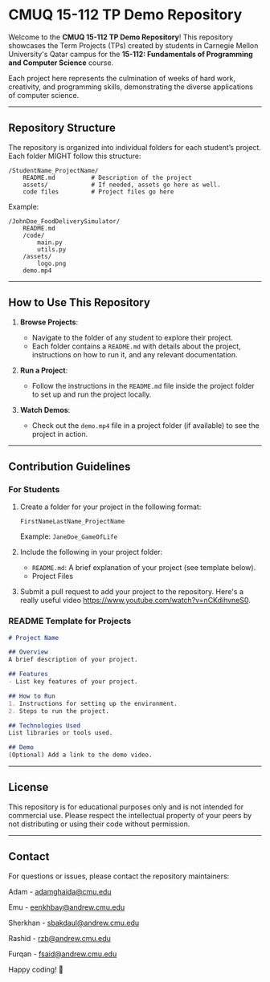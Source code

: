 # CMUQ 15-112 TP Demo Repository

Welcome to the **CMUQ 15-112 TP Demo Repository**! This repository showcases the Term Projects (TPs) created by students in Carnegie Mellon University's Qatar campus for the **15-112: Fundamentals of Programming and Computer Science** course. 

Each project here represents the culmination of weeks of hard work, creativity, and programming skills, demonstrating the diverse applications of computer science.

---

## Repository Structure

The repository is organized into individual folders for each student’s project. Each folder MIGHT follow this structure:

```
/StudentName_ProjectName/
    README.md          # Description of the project
    assets/            # If needed, assets go here as well.
    code files         # Project files go here
```

Example:
```
/JohnDoe_FoodDeliverySimulator/
    README.md
    /code/
        main.py
        utils.py
    /assets/
        logo.png
    demo.mp4
```

---

## How to Use This Repository

1. **Browse Projects**:
   - Navigate to the folder of any student to explore their project.
   - Each folder contains a `README.md` with details about the project, instructions on how to run it, and any relevant documentation.

2. **Run a Project**:
   - Follow the instructions in the `README.md` file inside the project folder to set up and run the project locally.

3. **Watch Demos**:
   - Check out the `demo.mp4` file in a project folder (if available) to see the project in action.

---

## Contribution Guidelines

### For Students

1. Create a folder for your project in the following format:
   ```
   FirstNameLastName_ProjectName
   ```
   Example: `JaneDoe_GameOfLife`

2. Include the following in your project folder:
   - `README.md`: A brief explanation of your project (see template below).
   - Project Files

3. Submit a pull request to add your project to the repository. Here's a really useful video https://www.youtube.com/watch?v=nCKdihvneS0. 

### README Template for Projects
```markdown
# Project Name

## Overview
A brief description of your project.

## Features
- List key features of your project.

## How to Run
1. Instructions for setting up the environment.
2. Steps to run the project.

## Technologies Used
List libraries or tools used.

## Demo
(Optional) Add a link to the demo video.
```

---

## License
This repository is for educational purposes only and is not intended for commercial use. Please respect the intellectual property of your peers by not distributing or using their code without permission.

---

## Contact
For questions or issues, please contact the repository maintainers:

Adam - adamghaida@cmu.edu

Emu - eenkhbay@andrew.cmu.edu

Sherkhan - sbakdaul@andrew.cmu.edu

Rashid - rzb@andrew.cmu.edu

Furqan - fsaid@andrew.cmu.edu

Happy coding! 🎉
